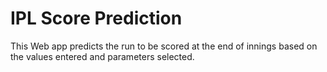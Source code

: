 # IPL Score Prediction
This Web app predicts the run to be scored at the end of innings based on the values entered and parameters selected.

